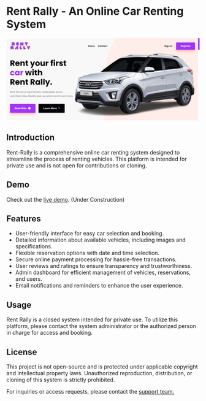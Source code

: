 # Rent Rally - An Online Car Renting System


![Rent Rally](/homepade.png)

## Introduction

Rent-Rally is a comprehensive online car renting system designed to streamline the process of renting vehicles. This platform is intended for private use and is not open for contributions or cloning.

## Demo

Check out the [live demo](https://rentrally.netlify.app/). (Under Construction)

## Features

- User-friendly interface for easy car selection and booking.
- Detailed information about available vehicles, including images and specifications.
- Flexible reservation options with date and time selection.
- Secure online payment processing for hassle-free transactions.
- User reviews and ratings to ensure transparency and trustworthiness.
- Admin dashboard for efficient management of vehicles, reservations, and users.
- Email notifications and reminders to enhance the user experience.

## Usage

Rent Rally is a closed system intended for private use. To utilize this platform, please contact the system administrator or the authorized person in charge for access and booking.

## License

This project is not open-source and is protected under applicable copyright and intellectual property laws. Unauthorized reproduction, distribution, or cloning of this system is strictly prohibited.

For inquiries or access requests, please contact the [support team.](https://rentrally.netlify.app)
